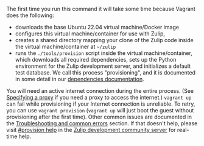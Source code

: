 The first time you run this command it will take some time because Vagrant
does the following:

- downloads the base Ubuntu 22.04 virtual machine/Docker image
- configures this virtual machine/container for use with Zulip,
- creates a shared directory mapping your clone of the Zulip code inside the
  virtual machine/container at `~/zulip`
- runs the `./tools/provision` script inside the virtual machine/container, which
  downloads all required dependencies, sets up the Python environment for
  the Zulip development server, and initializes a default test
  database. We call this process "provisioning", and it is documented
  in some detail in our [dependencies documentation](/subsystems/dependencies.md).

You will need an active internet connection during the entire
process. (See [Specifying a proxy](/development/setup-recommended.md#specifying-a-proxy) if you need a
proxy to access the internet.) `vagrant up` can fail while
provisioning if your Internet connection is unreliable. To retry, you
can use `vagrant provision` (`vagrant up` will just boot the guest
without provisioning after the first time). Other common issues are
documented in the
[Troubleshooting and common errors](/development/setup-recommended.md#troubleshooting-and-common-errors)
section. If that doesn't help, please visit
[#provision help](https://chat.zulip.org/#narrow/stream/21-provision-help)
in the [Zulip development community server](https://zulip.com/development-community/) for
real-time help.
